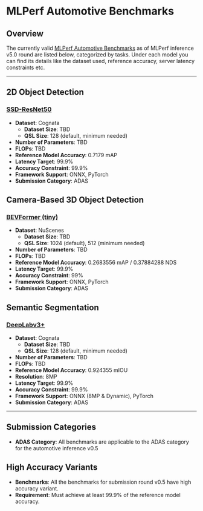 # MLPerf Automotive Benchmarks

## Overview
The currently valid [MLPerf Automotive Benchmarks](index_gh.md) as of MLPerf inference v5.0 round are listed below, categorized by tasks. Under each model you can find its details like the dataset used, reference accuracy, server latency constraints etc.

---

## 2D Object Detection
### [SSD-ResNet50](benchmarks/2d-object-detection/ssd.md)
- **Dataset**: Cognata
    - **Dataset Size**: TBD
    - **QSL Size**: 128 (default, minimum needed)
- **Number of Parameters**: TBD
- **FLOPs**: TBD
- **Reference Model Accuracy**: 0.7179 mAP
- **Latency Target**: 99.9%
- **Accuracy Constraint**: 99.9%
- **Framework Support**: ONNX, PyTorch
- **Submission Category**: ADAS

## Camera-Based 3D Object Detection
### [BEVFormer (tiny)](benchmarks/camera-3d-detection/bevformer.md)
- **Dataset**: NuScenes
    - **Dataset Size**: TBD
    - **QSL Size**: 1024 (default), 512 (minimum needed)
- **Number of Parameters**: TBD
- **FLOPs**: TBD
- **Reference Model Accuracy**: 0.2683556 mAP / 0.37884288 NDS
- **Latency Target**: 99.9%
- **Accuracy Constraint**: 99%
- **Framework Support**: ONNX, PyTorch
- **Submission Category**: ADAS

## Semantic Segmentation
### [DeepLabv3+](benchmarks/semantic-segmentation/deeplabv3plus.md)
- **Dataset**: Cognata
    - **Dataset Size**: TBD
    - **QSL Size**: 128 (default, minimum needed)
- **Number of Parameters**: TBD
- **FLOPs**: TBD
- **Reference Model Accuracy**: 0.924355 mIOU
- **Resolution**: 8MP
- **Latency Target**: 99.9%
- **Accuracy Constraint**: 99.9%
- **Framework Support**: ONNX (8MP & Dynamic), PyTorch
- **Submission Category**: ADAS

---

## Submission Categories
- **ADAS Category**: All benchmarks are applicable to the ADAS category for the automotive inference v0.5

## High Accuracy Variants
- **Benchmarks**: All the benchmarks for submission round v0.5 have high accuracy variant.
- **Requirement**: Must achieve at least 99.9% of the reference model accuracy.
